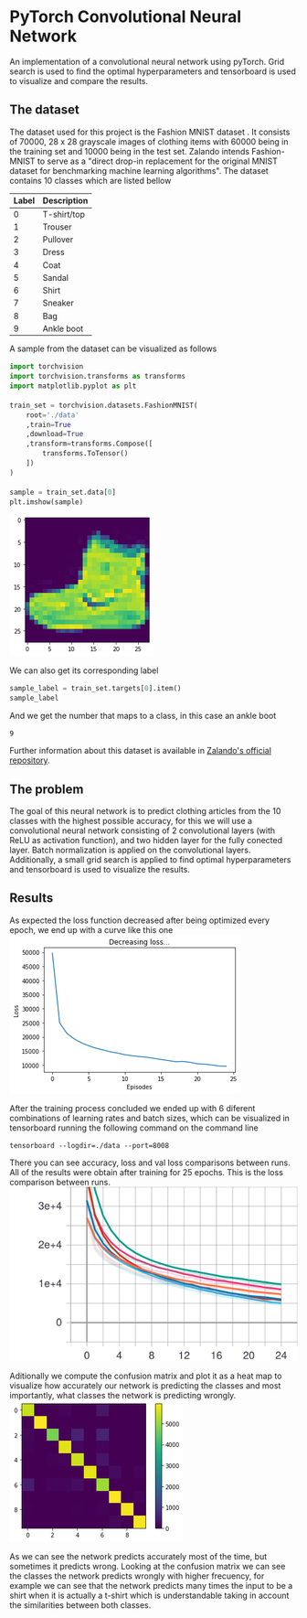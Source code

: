 # PyTorch Convolutional Neural Network
An implementation of a convolutional neural network using pyTorch. Grid search is used to find the optimal hyperparameters and
tensorboard is used to visualize and compare the results.

## The dataset
The dataset used for this project is the Fashion MNIST dataset . It consists of 70000, 28 x 28 grayscale images of clothing items with 60000 being in the training set and 10000 being in the test set. Zalando intends Fashion-MNIST to serve as a "direct drop-in replacement for the original MNIST dataset for benchmarking machine learning algorithms". The dataset contains 10 classes which are listed bellow

| Label | Description |
| --- | --- |
| 0 | T-shirt/top |
| 1 | Trouser |
| 2 | Pullover |
| 3 | Dress |
| 4 | Coat |
| 5 | Sandal |
| 6 | Shirt |
| 7 | Sneaker |
| 8 | Bag |
| 9 | Ankle boot |

A sample from the dataset can be visualized as follows
```python
import torchvision
import torchvision.transforms as transforms
import matplotlib.pyplot as plt

train_set = torchvision.datasets.FashionMNIST(
    root='./data'
    ,train=True
    ,download=True
    ,transform=transforms.Compose([
        transforms.ToTensor()
    ])
)

sample = train_set.data[0]
plt.imshow(sample)
```
![sample-data](https://github.com/maccarini/pytorch-cnn/blob/master/assets/sample.png "Sample image")

We can also get its corresponding label
```python
sample_label = train_set.targets[0].item()
sample_label
```
And we get the number that maps to a class, in this case an ankle boot
```
9
```
Further information about this dataset is available in [Zalando's official repository](https://github.com/zalandoresearch/fashion-mnist). 

## The problem
The goal of this neural network is to predict clothing articles from the 10 classes with the highest possible accuracy, for this we will use a convolutional neural network consisting of 2 convolutional layers (with ReLU as activation function), and two hidden layer for the fully conected layer. Batch normalization is applied on the convolutional layers.
Additionally, a small grid search is applied to find optimal hyperparameters and tensorboard is used to visualize the results.

## Results
As expected the loss function decreased after being optimized every epoch, we end up with a curve like this one
![train-loss-curve](https://github.com/maccarini/pytorch-cnn/blob/master/assets/loss_decrease.png "Loss")

After the training process concluded we ended up with 6 diferent combinations of learning rates and batch sizes, which can be visualized in tensorboard running the following command on the command line
```
tensorboard --logdir=./data --port=8008
```
There you can see accuracy, loss and val loss comparisons between runs. All of the results were obtain after training for 25 epochs.
This is the loss comparison between runs.
![tb-comparison](https://github.com/maccarini/pytorch-cnn/blob/master/assets/tb-loss.svg "TensorBoard losses")

Aditionally we compute the confusion matrix and plot it as a heat map to visualize how accurately our network is predicting the classes and most importantly, what classes the network is predicting wrongly.
![confusion-matrix](https://github.com/maccarini/pytorch-cnn/blob/master/assets/heat-map.png "Confusion Matrix")

As we can see the network predicts accurately most of the time, but sometimes it predicts wrong. Looking at the confusion matrix we can
see the classes the network predicts wrongly with higher frecuency, for example we can see that the network predicts many times the input to be a shirt when it is actually a t-shirt which is understandable taking in account the similarities between both classes.

